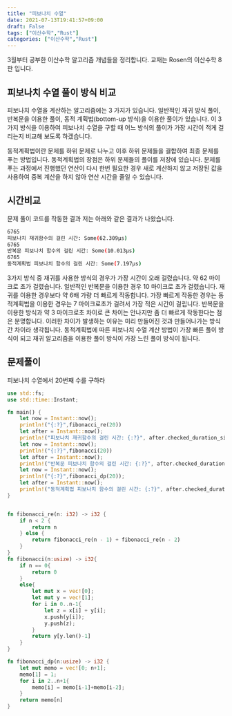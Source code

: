 ```yaml
---
title: "피보나치 수열"
date: 2021-07-13T19:41:57+09:00
draft: False
tags: ["이산수학","Rust"]
categories: ["이산수학","Rust"]
---
```


3월부터 공부한 이산수학 알고리즘 개념들을 정리합니다. 교재는 Rosen의 이산수학 8판 입니다.

## 피보나치 수열 풀이 방식 비교

피보나치 수열을 계산하는 알고리즘에는 3 가지가 있습니다. 일반적인 재귀 방식 풀이, 반복문을 이용한 풀이, 동적 계획법(bottom-up 방식)을 이용한 풀이가 있습니다. 이 3 가지 방식을 이용하여 피보나치 수열을 구할 때 어느 방식의 풀이가 가장 시간이 적게 걸리는지 비교해 보도록 하겠습니다.

동적계획법이란 문제를 하위 문제로 나누고 이후 하위 문제들을 결합하여 최종 문제를 푸는 방법입니다. 동적계획법의 장점은 하위 문제들의 풀이를 저장에 있습니다. 문제를 푸는 과정에서 진행했던 연산이 다시 한번 필요한 경우 새로 계산하지 않고 저장된 값을 사용하여 중복 계산을 하지 않아 연산 시간을 줄일 수 있습니다.

## 시간비교

문제 풀이 코드를 작동한 결과 저는 아래와 같은 결과가 나왔습니다.

```bash
6765
피보나치 재귀함수의 걸린 시간: Some(62.309µs)
6765
반복문 피보나치 함수의 걸린 시간: Some(10.013µs)
6765
동적계획법 피보나치 함수의 걸린 시간: Some(7.197µs)
```

3가지 방식 중 재귀를 사용한 방식의 경우가 가장 시간이 오래 걸렸습니다. 약 62 마이크로 초가 걸렸습니다. 일반적인 반복문을 이용한 경우 10 마이크로 초가 걸렸습니다. 재귀를 이용한 경우보다 약 6배 가량 더 빠르게 작동합니다. 가장 빠르게 작동한 경우는 동적계획법을 이용한 경우는 7 마이크로초가 걸려서 가장 적은 시간이 걸립니다.
반복문을 이용한 방식과 약 3 마이크로초 차이로 큰 차이는 안나지만 좀 더 빠르게 작동한다는 점은 분명합니다. 이러한 차이가 발생하는 이유는 미리 만들어진 것과 만들어나가는 방식 간 차이라 생각됩니다. 동적계획법에 따른 피보나치 수열 계산 방법이 가장 빠른 풀이 방식이 되고 재귀 알고리즘을 이용한 풀이 방식이 가장 느린 풀이 방식이 됩니다.

## 문제풀이

피보나치 수열에서 20번째 수를 구하라

```Rust
use std::fs;
use std::time::Instant;

fn main() {
    let now = Instant::now();
    println!("{:?}",fibonacci_re(20))
    let after = Instant::now();
    println!("피보나치 재귀함수의 걸린 시간: {:?}", after.checked_duration_since(now));
    let now = Instant::now();
    println!("{:?}",fibonacci(20))
    let after = Instant::now();
    println!("반복문 피보나치 함수의 걸린 시간: {:?}", after.checked_duration_since(now));
    let now = Instant::now();
    println!("{:?}",fibonacci_dp(20));
    let after = Instant::now();
    println!("동적계획법 피보나치 함수의 걸린 시간: {:?}", after.checked_duration_since(now));
}


fn fibonacci_re(n: i32) -> i32 {
    if n < 2 {
        return n
    } else {
        return fibonacci_re(n - 1) + fibonacci_re(n - 2)
    }
}
fn fibonacci(n:usize) -> i32{
    if n == 0{
        return 0
    }
    else{
        let mut x = vec![0];
        let mut y = vec![1];
        for i in 0..n-1{
            let z = x[i] + y[i];
            x.push(y[i]);
            y.push(z);
        }
        return y[y.len()-1]
    }
}

fn fibonacci_dp(n:usize) -> i32 {
    let mut memo = vec![0; n+1];
    memo[1] = 1;    
    for i in 2..n+1{
        memo[i] = memo[i-1]+memo[i-2];
    }
    return memo[n]
}

```